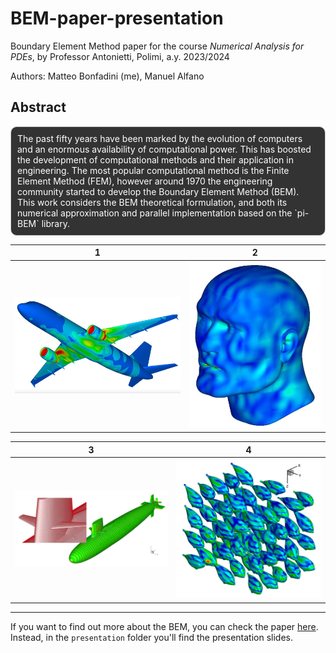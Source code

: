 # BEM-paper-presentation  

Boundary Element Method paper for the course *Numerical Analysis for PDEs*, by Professor Antonietti, Polimi, a.y. 2023/2024  

Authors: Matteo Bonfadini (me), Manuel Alfano

## Abstract

<div style="border: 1px solid #ccc; padding: 10px; border-radius: 10px; background-color: #333; color: #fff;">
The past fifty years have been marked by the evolution of computers and an enormous availability of computational power. This has boosted the development of computational methods and their application in engineering. The most popular computational method is the Finite Element Method (FEM), however around 1970 the engineering community started to develop the Boundary Element Method (BEM). This work considers the BEM theoretical formulation, and both its numerical approximation and parallel implementation based on the `pi-BEM` library.
</div>

| 1                                   | 2                                               |
| ----------------------------------- | ----------------------------------------------- |
| ![Noised Image](figures/rocket.png) | ![Smoothed Noise Image](figures/dummy-head.png) |

| 3                                     | 4                                         |
| ------------------------------------- | ----------------------------------------- |
| ![Noised Image](figures/skipjack.png) | ![Smoothed Noise Image](figures/fish.png) |

___

If you want to find out more about the BEM, you can check the paper [here](main.pdf). Instead, in the `presentation` folder you'll find the presentation slides.
